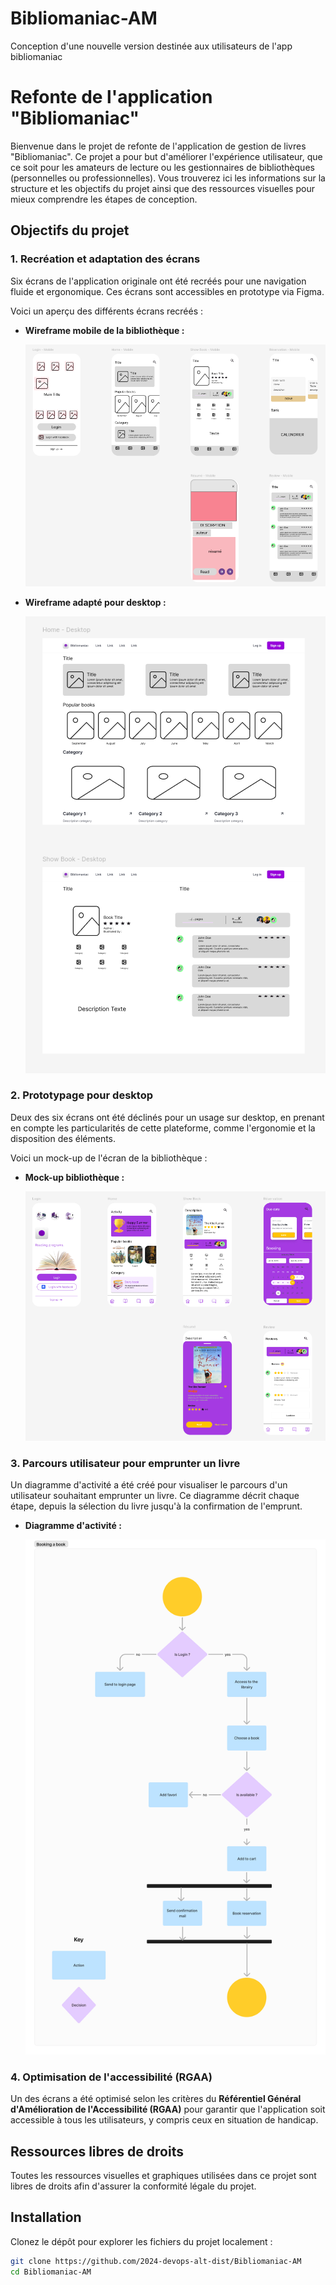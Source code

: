 # Bibliomaniac-AM
Conception d'une nouvelle version destinée aux utilisateurs de l'app bibliomaniac

# Refonte de l'application "Bibliomaniac"

Bienvenue dans le projet de refonte de l'application de gestion de livres "Bibliomaniac". Ce projet a pour but d'améliorer l'expérience utilisateur, que ce soit pour les amateurs de lecture ou les gestionnaires de bibliothèques (personnelles ou professionnelles). Vous trouverez ici les informations sur la structure et les objectifs du projet ainsi que des ressources visuelles pour mieux comprendre les étapes de conception.

## Objectifs du projet

### 1. Recréation et adaptation des écrans

Six écrans de l'application originale ont été recréés pour une navigation fluide et ergonomique. Ces écrans sont accessibles en prototype via Figma.

Voici un aperçu des différents écrans recréés :

- **Wireframe mobile de la bibliothèque :**
  
  ![Wireframe mobile](./images/Wireframe_biblio.png)

- **Wireframe adapté pour desktop :**
  
  ![Wireframe desktop](./images/Wireframe_biblio_desktop.png)

### 2. Prototypage pour desktop

Deux des six écrans ont été déclinés pour un usage sur desktop, en prenant en compte les particularités de cette plateforme, comme l'ergonomie et la disposition des éléments.

Voici un mock-up de l'écran de la bibliothèque :

- **Mock-up bibliothèque :**
  
  ![Mock-up biblio](./images/Mock_up_biblio.png)

### 3. Parcours utilisateur pour emprunter un livre

Un diagramme d'activité a été créé pour visualiser le parcours d'un utilisateur souhaitant emprunter un livre. Ce diagramme décrit chaque étape, depuis la sélection du livre jusqu'à la confirmation de l'emprunt.

- **Diagramme d'activité :**
  
  ![Diagramme d'activité](./images/Activity_Diagram__Bibliomaniac_.png)

### 4. Optimisation de l'accessibilité (RGAA)

Un des écrans a été optimisé selon les critères du **Référentiel Général d'Amélioration de l'Accessibilité (RGAA)** pour garantir que l'application soit accessible à tous les utilisateurs, y compris ceux en situation de handicap.

## Ressources libres de droits

Toutes les ressources visuelles et graphiques utilisées dans ce projet sont libres de droits afin d'assurer la conformité légale du projet.

## Installation

Clonez le dépôt pour explorer les fichiers du projet localement :

```bash
git clone https://github.com/2024-devops-alt-dist/Bibliomaniac-AM
cd Bibliomaniac-AM
